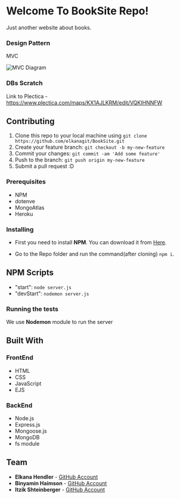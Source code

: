 # Welcome To BookSite Repo!

Just another website about books.

### Design Pattern
MVC

![MVC Diagram](https://www.researchgate.net/publication/330140206/figure/fig8/AS:711336036151302@1546607135603/Model-View-ControlMVC-design-pattern.png)

### DBs Scratch
Link to Plectica - https://www.plectica.com/maps/KX1AJLKRM/edit/VQKIHNNFW

## Contributing

1. Clone this repo to your local machine using `git clone https://github.com/elkanagit/BookSite.git`
2. Create your feature branch: `git checkout -b my-new-feature`
3. Commit your changes: `git commit -am 'Add some feature'`
4. Push to the branch: `git push origin my-new-feature`
5. Submit a pull request :D

### Prerequisites

* NPM
* dotenve
* MongoAtlas
* Heroku

### Installing

* First you need to install **NPM**. You can download it from [Here](https://nodejs.org/en/).

* Go to the Repo folder and run the command(after cloning) `npm i`.

## NPM Scripts
* "start": `node server.js`
* "devStart": `nodemon server.js`

### Running the tests

We use **Nodemon** module to run the server

## Built With
### FrontEnd
* HTML
* CSS
* JavaScript
* EJS

### BackEnd
* Node.js
* Express.js
* Mongoose.js
* MongoDB
* fs module

## Team

* **Elkana Hendler** - [GitHub Account](https://github.com/elkanagit)
* **Binyamin Haimson** - [GitHub Account](https://github.com/binyamin9913)
* **Itzik Shteinberger** - [GitHub Account](https://github.com/itsik135)
